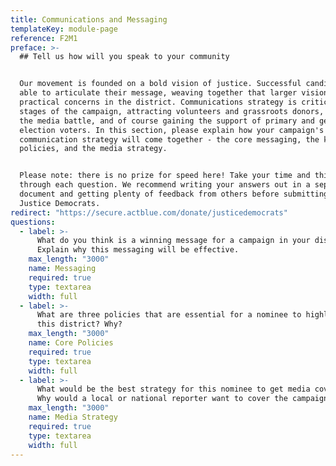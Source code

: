 ```yaml
---
title: Communications and Messaging
templateKey: module-page
reference: F2M1
preface: >-
  ## Tell us how will you speak to your community


  Our movement is founded on a bold vision of justice. Successful candidates are
  able to articulate their message, weaving together that larger vision with
  practical concerns in the district. Communications strategy is critical at all
  stages of the campaign, attracting volunteers and grassroots donors, winning
  the media battle, and of course gaining the support of primary and general
  election voters. In this section, please explain how your campaign's
  communication strategy will come together - the core messaging, the key
  policies, and the media strategy. 


  Please note: there is no prize for speed here! Take your time and think
  through each question. We recommend writing your answers out in a separate
  document and getting plenty of feedback from others before submitting to
  Justice Democrats.
redirect: "https://secure.actblue.com/donate/justicedemocrats"
questions:
  - label: >-
      What do you think is a winning message for a campaign in your district?
      Explain why this messaging will be effective.
    max_length: "3000"
    name: Messaging
    required: true
    type: textarea
    width: full
  - label: >-
      What are three policies that are essential for a nominee to highlight in
      this district? Why?
    max_length: "3000"
    name: Core Policies
    required: true
    type: textarea
    width: full
  - label: >-
      What would be the best strategy for this nominee to get media coverage?
      Why would a local or national reporter want to cover the campaign?
    max_length: "3000"
    name: Media Strategy
    required: true
    type: textarea
    width: full
---
```


